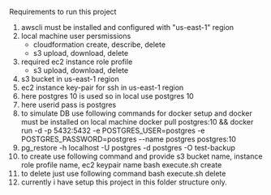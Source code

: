 Requirements to run this project
1. awscli must be installed and configured with "us-east-1" region
2. local machine user persmissions
    - cloudformation create, describe, delete 
    - s3 upload, download, delete
3. required ec2 instance role profile 
    - s3 upload, download, delete
4. s3 bucket in us-east-1 region
5. ec2 instance key-pair for ssh in us-east-1 region
6. here postgres 10 is used so in local use postgres 10
7. here userid pass is postgres 
8. to simulate DB use following commands for docker setup and docker must be installed on local machine
docker pull postgres:10 && docker run -d -p 5432:5432 -e POSTGRES_USER=postgres -e POSTGRES_PASSWORD=postgres --name postgres postgres:10
9. pg_restore -h localhost -U postgres -d postgres -O test-backup
10. to create use following command and provide s3 bucket name, instance role profile name, ec2 keypair name
bash execute.sh create
11. to delete just use following command
bash execute.sh delete
12. currently i have setup this project in this folder structure only.